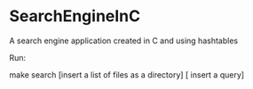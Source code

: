# SearchEngineInC
A search engine application created in C and using hashtables


Run: 

make search [insert a list of files as a directory] [ insert a query]
